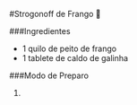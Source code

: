 #Strogonoff de Frango :chicken:

###Ingredientes

- 1 quilo de peito de frango
- 1 tablete de caldo de galinha

###Modo de Preparo

1. 





